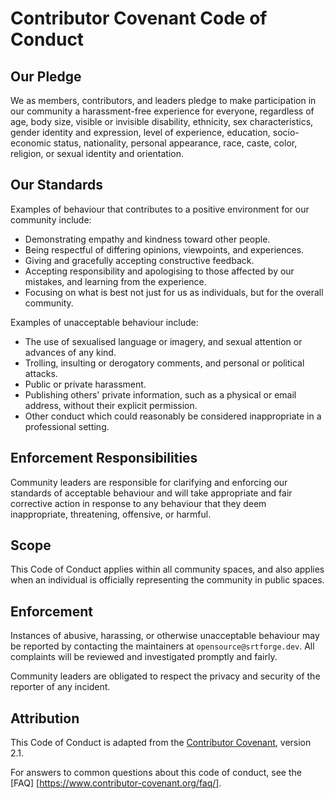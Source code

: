 # Contributor Covenant Code of Conduct

## Our Pledge

We as members, contributors, and leaders pledge to make participation in our
community a harassment-free experience for everyone, regardless of age, body
size, visible or invisible disability, ethnicity, sex characteristics, gender
identity and expression, level of experience, education, socio-economic status,
nationality, personal appearance, race, caste, color, religion, or sexual
identity and orientation.

## Our Standards

Examples of behaviour that contributes to a positive environment for our
community include:

* Demonstrating empathy and kindness toward other people.
* Being respectful of differing opinions, viewpoints, and experiences.
* Giving and gracefully accepting constructive feedback.
* Accepting responsibility and apologising to those affected by our mistakes,
  and learning from the experience.
* Focusing on what is best not just for us as individuals, but for the overall
  community.

Examples of unacceptable behaviour include:

* The use of sexualised language or imagery, and sexual attention or advances of
  any kind.
* Trolling, insulting or derogatory comments, and personal or political attacks.
* Public or private harassment.
* Publishing others' private information, such as a physical or email address,
  without their explicit permission.
* Other conduct which could reasonably be considered inappropriate in a
  professional setting.

## Enforcement Responsibilities

Community leaders are responsible for clarifying and enforcing our standards of
acceptable behaviour and will take appropriate and fair corrective action in
response to any behaviour that they deem inappropriate, threatening, offensive,
or harmful.

## Scope

This Code of Conduct applies within all community spaces, and also applies when
an individual is officially representing the community in public spaces.

## Enforcement

Instances of abusive, harassing, or otherwise unacceptable behaviour may be
reported by contacting the maintainers at `opensource@srtforge.dev`. All
complaints will be reviewed and investigated promptly and fairly.

Community leaders are obligated to respect the privacy and security of the
reporter of any incident.

## Attribution

This Code of Conduct is adapted from the [Contributor Covenant][homepage],
version 2.1.

For answers to common questions about this code of conduct, see the [FAQ]
[https://www.contributor-covenant.org/faq/].

[homepage]: https://www.contributor-covenant.org
